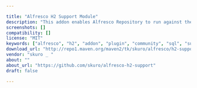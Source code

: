 ```yaml
---

title: "Alfresco H2 Support Module"
description: "This addon enables Alfresco Repository to run against the H2 database engine . Using an embedded database results in incredible speedup of your development cycle, which will no more require each and every developer to setup their own local database. Alfresco H2 support is the default option when you use the Maven toolchain to build your custom Alfresco project. Please note that due to differences in the DB schemas of all the various Alfresco releases, you need to carefully choose which version of H2 support to use depending on the Alfresco version you're running. Make sure you read the official support page before you get started."
screenshots: []
compatibility: []
license: "MIT"
keywords: ["alfresco", "h2", "addon", "plugin", "community", "sql", "support", "platform", "Embedded", "maven", "Developer", "repository", "server", "DataBase"]
download_url: "http://repo1.maven.org/maven2/tk/skuro/alfresco/h2-support/"
vendor: "skuro _ ‌"
about: ""
about_url: "https://github.com/skuro/alfresco-h2-support"
draft: false

---
```

